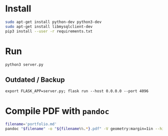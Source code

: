 # Install

```sh
sudo apt-get install python-dev python3-dev
sudo apt-get install libmysqlclient-dev
pip3 install --user -r requirements.txt
```

# Run

```
python3 server.py
```
## Outdated / Backup

```
export FLASK_APP=server.py; flask run --host 0.0.0.0 --port 4096
```
# Compile PDF with `pandoc`

```bash
filename='portfolio.md'
pandoc "$filename" -o "${filename%%.*}.pdf" -V geometry:margin=1in --highlight=kate
```

